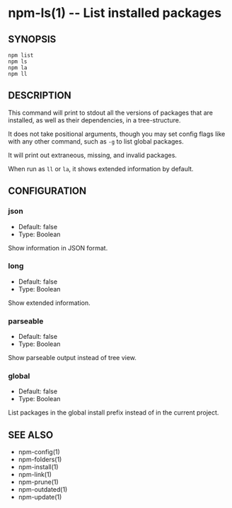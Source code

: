 npm-ls(1) -- List installed packages
======================================

## SYNOPSIS

    npm list
    npm ls
    npm la
    npm ll

## DESCRIPTION

This command will print to stdout all the versions of packages that are
installed, as well as their dependencies, in a tree-structure.

It does not take positional arguments, though you may set config flags
like with any other command, such as `-g` to list global packages.

It will print out extraneous, missing, and invalid packages.

When run as `ll` or `la`, it shows extended information by default.

## CONFIGURATION

### json

* Default: false
* Type: Boolean

Show information in JSON format.

### long

* Default: false
* Type: Boolean

Show extended information.

### parseable

* Default: false
* Type: Boolean

Show parseable output instead of tree view.

### global

* Default: false
* Type: Boolean

List packages in the global install prefix instead of in the current
project.

## SEE ALSO

* npm-config(1)
* npm-folders(1)
* npm-install(1)
* npm-link(1)
* npm-prune(1)
* npm-outdated(1)
* npm-update(1)
